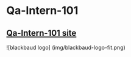Qa-Intern-101
===============

## [Qa-Intern-101 site](http://blackbaud-napoleonkernessant.github.io/qa_101_jekyll/)

![blackbaud logo] (img/blackbaud-logo-fit.png)
